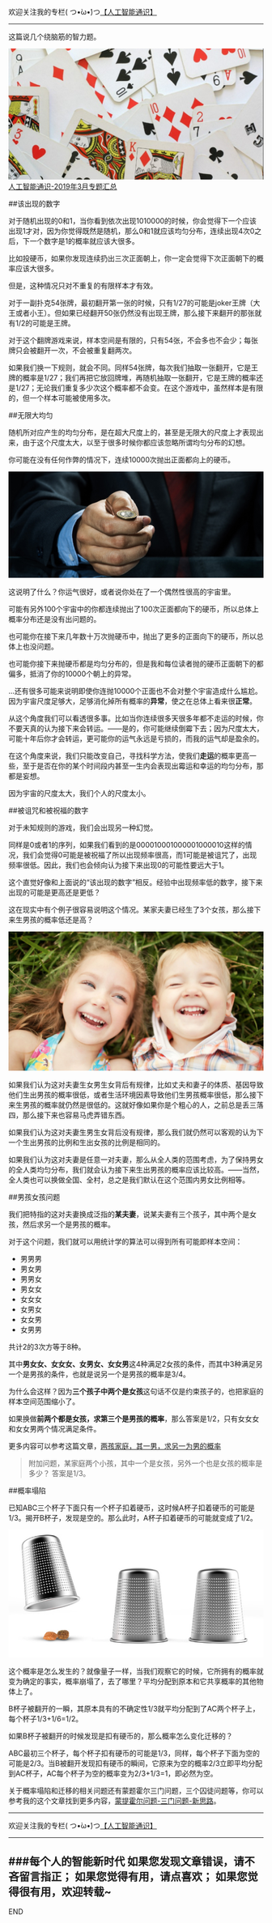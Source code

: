 欢迎关注我的专栏( つ•̀ω•́)つ[【人工智能通识】](https://www.jianshu.com/c/e9a7b7b7024d)

---

这篇说几个绕脑筋的智力题。


![](imgs/4324074-bd460669578874bb.png?imageMogr2/auto-orient/strip%7CimageView2/2/w/1240)
[人工智能通识-2019年3月专题汇总](https://www.jianshu.com/p/72685b77cfff)

##该出现的数字

对于随机出现的0和1，当你看到依次出现1010000的时候，你会觉得下一个应该出现1才对，因为你觉得既然是随机，那么0和1就应该均匀分布，连续出现4次0之后，下一个数字是1的概率就应该大很多。

比如投硬币，如果你发现连续扔出三次正面朝上，你一定会觉得下次正面朝下的概率应该大很多。

但是，这种情况只对不重复的有限样本才有效。

对于一副扑克54张牌，最初翻开第一张的时候，只有1/27的可能是joker王牌（大王或者小王）。但如果已经翻开50张仍然没有出现王牌，那么接下来翻开的那张就有1/2的可能是王牌。

对于这个翻牌游戏来说，样本空间是有限的，只有54张，不会多也不会少；每张牌只会被翻开一次，不会被重复翻两次。

如果我们换一下规则，就会不同。同样54张牌，每次我们抽取一张翻开，它是王牌的概率是1/27；我们再把它放回牌堆，再随机抽取一张翻开，它是王牌的概率还是1/27；无论我们重复多少次这个概率都不会变。在这个游戏中，虽然样本是有限的，但一个样本可能被使用多次。

##无限大均匀

随机所对应产生的均匀分布，是在超大尺度上的，甚至是无限大的尺度上才表现出来，由于这个尺度太大，以至于很多时候你都应该忽略所谓均匀分布的幻想。

你可能在没有任何作弊的情况下，连续10000次抛出正面都向上的硬币。

![](imgs/4324074-07e564155179fe34.png?imageMogr2/auto-orient/strip%7CimageView2/2/w/1240)


这说明了什么？你运气很好，或者说你处在了一个偶然性很高的宇宙里。

可能有另外100个宇宙中的你都连续抛出了100次正面都向下的硬币，所以总体上概率分布还是没有出问题的。

也可能你在接下来几年数十万次抛硬币中，抛出了更多的正面向下的硬币，所以总体上也没问题。

也可能你接下来抛硬币都是均匀分布的，但是我和每位读者抛的硬币正面朝下的都偏多，抵消了你的10000个朝上的异常。

...还有很多可能来说明即使你连抛10000个正面也不会对整个宇宙造成什么尴尬。因为宇宙尺度足够大，足够消化掉所有概率的**异常**，使之在总体上看来很**正常**。

从这个角度我们可以看透很多事。比如当你连续很多天很多年都不走运的时候，你不要天真的认为接下来会转运。——是的，你可能继续倒霉下去；因为尺度太大，可能十年后你才会转运，更可能你的运气永远是亏损的，而我的运气却是盈余的。

在这个角度来说，我们只能改变自己，寻找科学方法，使我们**走运**的概率更高一些，至于是否在你的某个时间段内甚至一生内会表现出霉运和幸运的均匀分布，那都是妄想。

因为宇宙的尺度太大，我们个人的尺度太小。



##被诅咒和被祝福的数字

对于未知规则的游戏，我们会出现另一种幻觉。

同样是0或者1的序列，如果我们看到的是000010001000001000010这样的情况，我们会觉得0可能是被祝福了所以出现频率很高，而1可能是被诅咒了，出现频率很低。因此，我们也会倾向认为接下来出现0的可能性要远大于1。

这个直觉好像和上面说的“该出现的数字”相反。经验中出现频率低的数字，接下来出现的可能是更高还是更低？

这在现实中有个例子很容易说明这个情况。某家夫妻已经生了3个女孩，那么接下来生男孩的概率低还是高？

![](imgs/4324074-43071246ed8ae120.png?imageMogr2/auto-orient/strip%7CimageView2/2/w/1240)


如果我们认为这对夫妻生女男生女背后有规律，比如丈夫和妻子的体质、基因导致他们生出男孩的概率很低，或者生活环境因素导致他们生男孩概率很低，那么接下来生男孩的概率就仍然是很低的。这就好像如果你是个粗心的人，之前总是丢三落四，那么接下来也容易马虎弄错东西。

如果我们认为这对夫妻生男生女背后没有规律，那么我们就仍然可以客观的认为下一个生出男孩的比例和生出女孩的比例是相同的。

如果我们认为这对夫妻是任意一对夫妻，那么从全人类的范围考虑，为了保持男女的全人类均匀分布，我们就会认为接下来生出男孩的概率应该比较高。——当然，全人类也可以换做全国、全村，总之是我们默认在这个范围内男女比例相等。

##男孩女孩问题

我们把特指的这对夫妻换成泛指的**某夫妻**，说某夫妻有三个孩子，其中两个是女孩，然后求另一个是男孩的概率。

对于这个问题，我们就可以用统计学的算法可以得到所有可能即样本空间：
- 男男男
- 男女男
- 男男女
- 男女女
- 女女女
- 女男女
- 女女男
- 女男男

共计2的3次方等于8种。

其中**男女女、女女女、女男女、女女男**这4种满足2女孩的条件，而其中3种满足另一个是男孩的条件，也就是说另一个是男孩的概率是3/4。

为什么会这样？因为**三个孩子中两个是女孩**这句话不仅是约束孩子的，也把家庭的样本空间范围缩小了。

如果换做**前两个都是女孩，求第三个是男孩的概率**，那么答案是1/2，只有女女女和女女男两个情况满足条件。

更多内容可以参考这篇文章，[两孩家庭，其一男，求另一为男的概率](https://www.jianshu.com/p/8de585d7b1f9)

>附加问题，某家庭两个小孩，其中一个是女孩，另外一个也是女孩的概率是多少？
答案是1/3。


##概率塌陷

已知ABC三个杯子下面只有一个杯子扣着硬币，这时候A杯子扣着硬币的可能是1/3。揭开B杯子，发现是空的。那么此时，A杯子扣着硬币的可能就变成了1/2。

![](imgs/4324074-0aa45c0ae14603ab.png?imageMogr2/auto-orient/strip%7CimageView2/2/w/1240)


这个概率是怎么发生的？就像量子一样，当我们观察它的时候，它所拥有的概率就变为确定的事实，概率崩塌了，去了哪里？平均分配到原本和它共享概率的其他物体上了。

B杯子被翻开的一瞬，其原本具有的不确定性1/3就平均分配到了AC两个杯子上，每个杯子1/3+1/6=1/2。

如果B杯子被翻开的时候发现是扣有硬币的，那么概率怎么变化迁移的？

ABC最初三个杯子，每个杯子扣有硬币的可能是1/3，同样，每个杯子下面为空的可能是2/3。当B被翻开发现扣有硬币的瞬间，它原来为空的概率2/3立即平均分配到AC杯子，AC每个杯子为空的概率变为2/3+1/3=1，即必然为空。

关于概率塌陷和迁移的相关问题还有蒙题霍尔三门问题，三个囚徒问题等，你可以参考我的这个文章找到更多内容，[蒙提霍尔问题-三门问题-新思路](https://www.jianshu.com/p/67920c03deae)。














---
欢迎关注我的专栏( つ•̀ω•́)つ[【人工智能通识】](https://www.jianshu.com/c/e9a7b7b7024d)

---
###每个人的智能新时代
如果您发现文章错误，请不吝留言指正；
如果您觉得有用，请点喜欢；
如果您觉得很有用，欢迎转载~
---
END